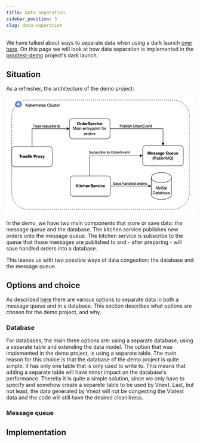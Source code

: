 ```yaml
---
title: Data Separation
sidebar_position: 5
slug: data-separation
---
```


We have talked about ways to separate data when using a dark launch [over here](/tip-basics/dark-launch/data-separation). On this page we will look at how data separation is implemented in the [prodtest-demo](https://github.com/brdv/prodtest-demo) project's dark launch.

## Situation

As a refresher, the architecture of the demo project:

![demo project architecture](./img/components-overview.png)

In the demo, we have two main components that store or save data: the message queue and the database. The kitchen service publishes new orders onto the message queue. The kitchen service is subscribe to the queue that those messages are published to and - after preparing - will save handled orders into a database.

This leaves us with two possible ways of data congestion: the database and the message queue.

## Options and choice

As described [here](/tip-basics/dark-launch-data-separation) there are various options to separate data in both a message queue and in a database. This section describes what options are chosen for the demo project, and why.

### Database

For databases, the main three options are: using a separate database, using a separate table and extending the data model. The option that was implemented in the demo project, is using a separate table. The main reason for this choice is that the database of the demo project is quite simple. It has only one table that is only used to write to. This means that adding a separate table will have minor impact on the database's performance. Thereby it is quite a simple solution, since we only have to specify and somehow create a separete table to be used by Vnext. Last, but not least, the data generated by Vnext will not be congesting the Vlatest data and the code will still have the desired cleanliness.

### Message queue

## Implementation
